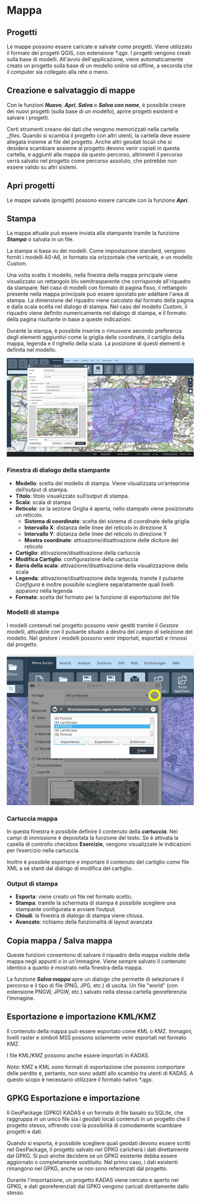 <!-- WARNING: This file is autogenerated by csv2md.py -->
# Mappa


## <a name="sec0"></a>Progetti

Le mappe possono essere caricate e salvate come progetti. Viene utilizzato il formato dei pro­getti QGIS, con estensione _*.qgs_. I progetti vengono creati sulla base di modelli. All'avvio dell'appli­cazione, viene automaticamente creato un progetto sulla base di un modello online od offline, a seconda che il computer sia collegato alla rete o meno.


## <a name="sec1"></a>Creazione e salvataggio di mappe

Con le funzioni **_Nuovo_**, **_Apri_**, **_Salva_** e **_Salva con nome_**, è possibile creare dei nuovi progetti (sulla base di un modello), aprire progetti esistenti e salvare i progetti.

Certi strumenti creano dei dati che vengono memorizzati nella cartella *<nome progetto>_files*. Quando si scambia il progetto con altri utenti, la cartella deve essere allegata insieme al file del progetto. Anche altri geodati locali che si desidera scambiare assieme al progetto devono venir copiati in questa cartella, e aggiunti alla mappa da questo percorso, altrimenti il percorso verrà salvato nel pro­getto come percorso assoluto, che potrebbe non essere valido su altri sistemi.


## <a name="sec2"></a>Apri progetti

Le mappe salvate (progetti) possono essere caricate con la funzione **_Apri_**.


## <a name="sec3"></a>Stampa

La mappa attuale può essere inviata alla stampante tramite la funzione **_Stampa_** o salvata in un file.

La stampa si basa su dei modelli. Come impostazione standard, vengono forniti i modelli A0-A6, in formato sia orizzontale che verticale, e un modello Custom.


Una volta scelto il modello, nella finestra della mappa principale viene visualizzato un rettangolo blu semitrasparente che corrisponde all'riquadro da stampare. Nel caso di modelli con formato di pagina fisso, il rettangolo presente nella mappa principale può essere spostato per adattare l'area di stampa. La dimensione del riquadro viene calcolato dal formato della pagina e dalla scala scelta nel dialogo di stampa. Nel caso del modello _Custom_, il riquadro viene definito numericamente nel dialogo di stampa, e il formato della pagina risultante in base a queste indicazioni.


Durante la stampa, è possibile inserire o rimuovere secondo preferenza degli elementi aggiuntivi come la griglia delle coordinate, il cartiglio della mappa, legenda e il righello della scala. La posi­zione di questi elementi è definita nel modello.

<img src="../media/image12.png" />


### Finestra di dialogo della stampante

+ **Modello**: scelta del modello di stampa. Viene visualizzata un’anteprima dell’output di stampa.
+ **Titolo**: titolo visualizzato sull’output di stampa.
+ **Scala**: scala di stampa
+ **Reticolo**: se la sezione Griglia è aperta, nello stampato viene posizionato un reticolo.
  + **Sistema di coordinate**: scelta del sistema di coordinate della griglia
  + **Intervallo X**: distanza delle linee del reticolo in direzione X
  + **Intervallo Y**: distanza delle linee del reticolo in direzione Y
  + **Mostra coordinate**: attivazione/disattivazione delle diciture del reticolo
+ **Cartiglio**: attivazione/disattivazione della cartuccia
+ **Modifica Cartiglio**: configurazione della cartuccia
+ **Barra della scala**: attivazione/disattivazione della visualizzazione della scala
+ **Legenda**: attivazione/disattivazione della legenda, tramite il pulsante *Configura* è inoltre possibile scegliere separatamente quali livelli appaiono nella legenda
+ **Formato**: scelta del formato per la funzione di esportazione del file


### Modelli di stampa

I modelli contenuti nel progetto possono venir gestiti tramite il *Gestore modelli*, attivabile con il pulsante situato a destra del campo di selezione del modello. Nel gestore i modelli possono venir importati, esportati e rimossi dal progetto.

<img src="../media/image12.1.png" />

### Cartuccia mappa

In questa finestra è possibile definire il contenuto della **_cartuccia_**. Nei campi di immissione è depositata la funzione del testo. Se è attivata la casella di controllo checkbox **Esercizio**, vengono visualizzate le indicazioni per l’esercizio nella cartuccia.

Inoltre è possibile esportare e importare il contenuto del cartiglio come file XML a sé stanti dal dialogo di modifica del cartiglio.


### Output di stampa

+ **Esporta**: viene creato un file nel formato scelto.
+ **Stampa**: tramite la schermata di stampa è possibile scegliere una stampante configurata e avviare l’output.
+ **Chiudi**: la finestra di dialogo di stampa viene chiusa.
+ **Avanzato**: richiamo della funzionalità di layout avanzata


## <a name="sec4"></a>Copia mappa / Salva mappa

Queste funzioni consentono di salvare il riquadro della mappa visibile della mappa negli appunti o in un'immagine. Viene sempre salvato il contenuto identico a quanto è mostrato nella finestra della mappa.

La funzione **_Salva mappa_** apre un dialogo che permette di selezionare il percorso e il tipo di file (PNG, JPG, etc.) di uscita. Un file "world" (con estensione PNGW, JPGW, etc.) salvato nella stessa cartella georeferenzia l’immagine.


## <a name="sec5"></a>Esportazione e importazione KML/KMZ

Il contenuto della mappa può essere esportato come KML o KMZ. Immagini, livelli raster e simboli MSS possono solamente venir esportati nel formato KMZ.

I file KML/KMZ possono anche essere importati in KADAS.

*Nota*: KMZ e KML sono formati di esportazione che possono comportare delle per­dite e, pertanto, non sono adatti allo scambio tra utenti di KADAS. A questo scopo è necessario utiliz­zare il formato nativo _*.qgs_.


## <a name="sec6"></a>GPKG Esportazione e importazione

Il GeoPackage (GPKG) KADAS è un formato di file basato su SQLite, che raggruppa in un unico file sia i geodati locali contenuti in un progetto che il progetto stesso, offrendo così la possibilità di comodamente scambiare progetti e dati.

Quando si esporta, è possibile scegliere quali geodati devono essere scritti nel GeoPackage, il progetto salvato nel GPKG caricherà i dati direttamente dal GPKG. Si può anche decidere se un GPKG esistente debba essere aggiornato o completamente sostituito. Nel primo caso, i dati esistenti rimangono nel GPKG, anche se non sono referenzati dal progetto.

Durante l'importazione, un progetto KADAS viene cercato e aperto nel GPKG, e dati georeferenziati dal GPKG vengono caricati direttamente dallo stesso.


